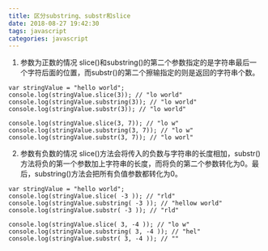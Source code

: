 ```yaml
---
title: 区分substring、substr和slice
date: 2018-08-27 19:42:30
tags: javascript
categories: javascript
---
```


1. 参数为正数的情况
slice()和substring()的第二个参数指定的是字符串最后一个字符后面的位置，而substr()的第二个擦输指定的则是返回的字符串个数。
```
var stringValue = "hello world";
console.log(stringValue.slice(3)); // "lo world"
console.log(stringValue.substring(3)); // "lo world"
console.log(stringValue.substr(3)); // "lo world"

console.log(stringValue.slice(3, 7)); // "lo w"
console.log(stringValue.substring(3, 7)); // "lo w"
console.log(stringValue.substr(3, 7)); // "lo worl"
```

2. 参数有负数的情况
slice()方法会将传入的负数与字符串的长度相加，substr()方法将负的第一个参数加上字符串的长度，而将负的第二个参数转化为0。最后，substring()方法会把所有负值参数都转化为0。

```
var stringValue = "hello world";
console.log(stringValue.slice( -3 )); // "rld"
console.log(stringValue.substring( -3 )); // "hellow world"
console.log(stringValue.substr( -3 )); // "rld"

console.log(stringValue.slice( 3, -4 )); // "lo w"
console.log(stringValue.substring( 3, -4 )); // "hel"
console.log(stringValue.substr( 3, -4 )); // ""
```
